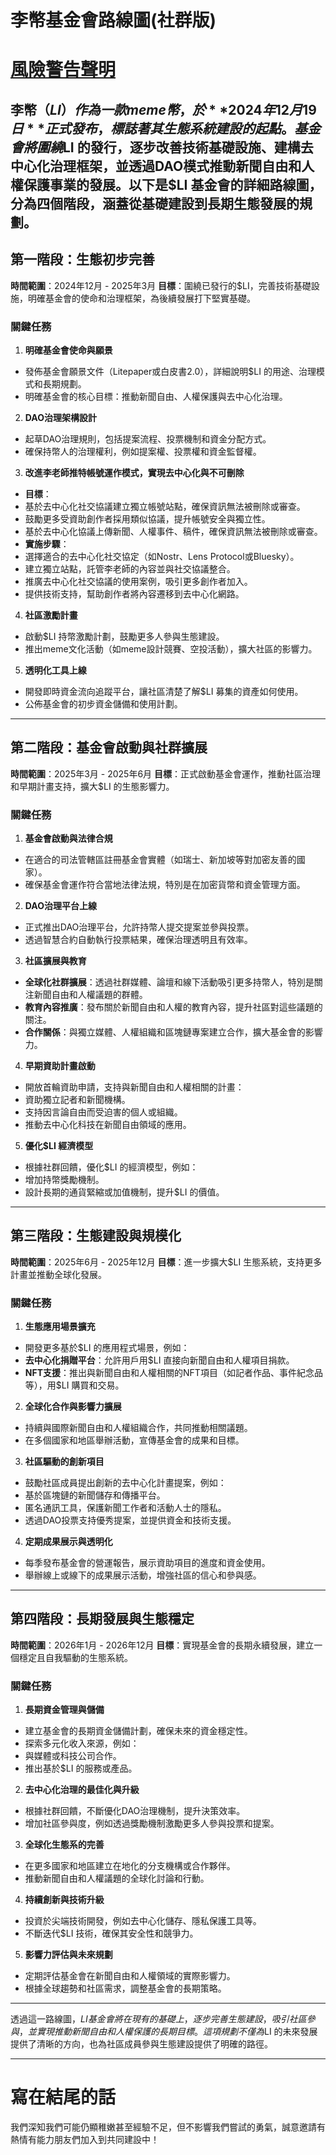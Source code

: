 # **李幣基金會路線圖(社群版)**

# [風險警告聲明](./DISCLAIMER.md)   
李幣（$LI）作為一款meme幣，於 **2024年12月19日** 正式發布，標誌著其生態系統建設的起點。基金會將圍繞$LI 的發行，逐步改善技術基礎設施、建構去中心化治理框架，並透過DAO模式推動新聞自由和人權保護事業的發展。以下是$LI 基金會的詳細路線圖，分為四個階段，涵蓋從基礎建設到長期生態發展的規劃。
---

## **第一階段：生態初步完善**  
**時間範圍**：2024年12月 - 2025年3月
**目標**：圍繞已發行的$LI，完善技術基礎設施，明確基金會的使命和治理框架，為後續發展打下堅實基礎。

### **關鍵任務**
1. **明確基金會使命與願景**
 - 發佈基金會願景文件（Litepaper或白皮書2.0），詳細說明$LI 的用途、治理模式和長期規劃。
 - 明確基金會的核心目標：推動新聞自由、人權保護與去中心化治理。

2. **DAO治理架構設計**
 - 起草DAO治理規則，包括提案流程、投票機制和資金分配方式。
 - 確保持幣人的治理權利，例如提案權、投票權和資金監督權。

3. **改進李老師推特帳號運作模式，實現去中心化與不可刪除**
 - **目標**：
 - 基於去中心化社交協議建立獨立帳號站點，確保資訊無法被刪除或審查。
 - 鼓勵更多受資助創作者採用類似協議，提升帳號安全與獨立性。
 - 基於去中心化協議上傳新聞、人權事件、稿件，確保資訊無法被刪除或審查。
 - **實施步驟**：
 - 選擇適合的去中心化社交協定（如Nostr、Lens Protocol或Bluesky）。
 - 建立獨立站點，託管李老師的內容並與社交協議整合。
 - 推廣去中心化社交協議的使用案例，吸引更多創作者加入。
 - 提供技術支持，幫助創作者將內容遷移到去中心化網路。

4. **社區激勵計畫**
 - 啟動$LI 持幣激勵計劃，鼓勵更多人參與生態建設。
 - 推出meme文化活動（如meme設計競賽、空投活動），擴大社區的影響力。

5. **透明化工具上線**
 - 開發即時資金流向追蹤平台，讓社區清楚了解$LI 募集的資產如何使用。
 - 公佈基金會的初步資金儲備和使用計劃。

---

## **第二階段：基金會啟動與社群擴展**
**時間範圍**：2025年3月 - 2025年6月
**目標**：正式啟動基金會運作，推動社區治理和早期計畫支持，擴大$LI 的生態影響力。

### **關鍵任務**
1. **基金會啟動與法律合規**
 - 在適合的司法管轄區註冊基金會實體（如瑞士、新加坡等對加密友善的國家）。
 - 確保基金會運作符合當地法律法規，特別是在加密貨幣和資金管理方面。

2. **DAO治理平台上線**
 - 正式推出DAO治理平台，允許持幣人提交提案並參與投票。
 - 透過智慧合約自動執行投票結果，確保治理透明且有效率。

3. **社區擴展與教育**
 - **全球化社群擴展**：透過社群媒體、論壇和線下活動吸引更多持幣人，特別是關注新聞自由和人權議題的群體。
 - **教育內容推廣**：發布關於新聞自由和人權的教育內容，提升社區對這些議題的關注。
 - **合作關係**：與獨立媒體、人權組織和區塊鏈專案建立合作，擴大基金會的影響力。

4. **早期資助計畫啟動**
 - 開放首輪資助申請，支持與新聞自由和人權相關的計畫：
 - 資助獨立記者和新聞機構。
 - 支持因言論自由而受迫害的個人或組織。
 - 推動去中心化科技在新聞自由領域的應用。

5. **優化$LI 經濟模型**
 - 根據社群回饋，優化$LI 的經濟模型，例如：
 - 增加持幣獎勵機制。
 - 設計長期的通貨緊縮或加值機制，提升$LI 的價值。

---

## **第三階段：生態建設與規模化**
**時間範圍**：2025年6月 - 2025年12月
**目標**：進一步擴大$LI 生態系統，支持更多計畫並推動全球化發展。

### **關鍵任務**
1. **生態應用場景擴充**
 - 開發更多基於$LI 的應用程式場景，例如：
 - **去中心化捐贈平台**：允許用戶用$LI 直接向新聞自由和人權項目捐款。
 - **NFT支援**：推出與新聞自由和人權相關的NFT項目（如記者作品、事件紀念品等），用$LI 購買和交易。

2. **全球化合作與影響力擴展**
 - 持續與國際新聞自由和人權組織合作，共同推動相關議題。
 - 在多個國家和地區舉辦活動，宣傳基金會的成果和目標。

3. **社區驅動的創新項目**
 - 鼓勵社區成員提出創新的去中心化計畫提案，例如：
 - 基於區塊鏈的新聞儲存和傳播平台。
 - 匿名通訊工具，保護新聞工作者和活動人士的隱私。
 - 透過DAO投票支持優秀提案，並提供資金和技術支援。

4. **定期成果展示與透明化**
 - 每季發布基金會的營運報告，展示資助項目的進度和資金使用。
 - 舉辦線上或線下的成果展示活動，增強社區的信心和參與感。

---

## **第四階段：長期發展與生態穩定**
**時間範圍**：2026年1月 - 2026年12月
**目標**：實現基金會的長期永續發展，建立一個穩定且自我驅動的生態系統。

### **關鍵任務**
1. **長期資金管理與儲備**
 - 建立基金會的長期資金儲備計劃，確保未來的資金穩定性。
 - 探索多元化收入來源，例如：
 - 與媒體或科技公司合作。
 - 推出基於$LI 的服務或產品。

2. **去中心化治理的最佳化與升級**
 - 根據社群回饋，不斷優化DAO治理機制，提升決策效率。
 - 增加社區參與度，例如透過獎勵機制激勵更多人參與投票和提案。

3. **全球化生態系的完善**
 - 在更多國家和地區建立在地化的分支機構或合作夥伴。
 - 推動新聞自由和人權議題的全球化討論和行動。

4. **持續創新與技術升級**
 - 投資於尖端技術開發，例如去中心化儲存、隱私保護工具等。
 - 不斷迭代$LI 技術，確保其安全性和競爭力。

5. **影響力評估與未來規劃**
 - 定期評估基金會在新聞自由和人權領域的實際影響力。
 - 根據全球趨勢和社區需求，調整基金會的長期策略。

---

透過這一路線圖，$LI 基金會將在現有的基礎上，逐步完善生態建設，吸引社區參與，並實現推動新聞自由和人權保護的長期目標。這項規劃不僅為$LI 的未來發展提供了清晰的方向，也為社區成員參與生態建設提供了明確的路徑。

---

# 寫在結尾的話

我們深知我們可能仍顯稚嫩甚至經驗不足，但不影響我們嘗試的勇氣，誠意邀請有熱情有能力朋友們加入到共同建設中！

